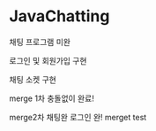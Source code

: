 # JavaChatting

채팅 프로그램 미완


로그인 및 회원가입 구현

채팅 소켓 구현 

merge 1차 충돌없이 완료!


merge2차 채팅완
로그인 완!
merget test
